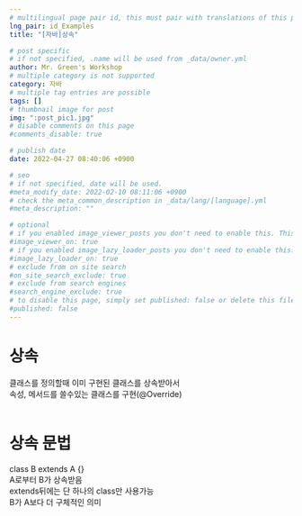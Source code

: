 ```yaml
---
# multilingual page pair id, this must pair with translations of this page. (This name must be unique)
lng_pair: id_Examples
title: "[자바]상속"

# post specific
# if not specified, .name will be used from _data/owner.yml
author: Mr. Green's Workshop
# multiple category is not supported
category: 자바
# multiple tag entries are possible
tags: []
# thumbnail image for post
img: ":post_pic1.jpg"
# disable comments on this page
#comments_disable: true

# publish date
date: 2022-04-27 08:40:06 +0900

# seo
# if not specified, date will be used.
#meta_modify_date: 2022-02-10 08:11:06 +0900
# check the meta_common_description in _data/lang/[language].yml
#meta_description: ""

# optional
# if you enabled image_viewer_posts you don't need to enable this. This is only if image_viewer_posts = false
#image_viewer_on: true
# if you enabled image_lazy_loader_posts you don't need to enable this. This is only if image_lazy_loader_posts = false
#image_lazy_loader_on: true
# exclude from on site search
#on_site_search_exclude: true
# exclude from search engines
#search_engine_exclude: true
# to disable this page, simply set published: false or delete this file
#published: false
---
```


<!-- outline-start -->

<!-- outline-end -->
# 상속
클래스를 정의할때 이미 구현된 클래스를 상속받아서   
속성, 메서드를 쓸수있는 클래스를 구현(@Override)   
<br/>

# 상속 문법
class B extends A {}   
A로부터 B가 상속받음   
extends뒤에는 단 하나의 class만 사용가능   
B가 A보다 더 구체적인 의미   
<br/>   

  






